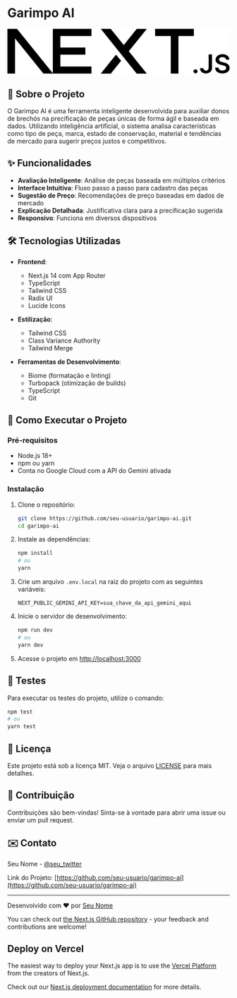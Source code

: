 # Garimpo AI

![Banner do Projeto](public/next.svg)

## 🚀 Sobre o Projeto

O Garimpo AI é uma ferramenta inteligente desenvolvida para auxiliar donos de brechós na precificação de peças únicas de forma ágil e baseada em dados. Utilizando inteligência artificial, o sistema analisa características como tipo de peça, marca, estado de conservação, material e tendências de mercado para sugerir preços justos e competitivos.

## ✨ Funcionalidades

- **Avaliação Inteligente**: Análise de peças baseada em múltiplos critérios
- **Interface Intuitiva**: Fluxo passo a passo para cadastro das peças
- **Sugestão de Preço**: Recomendações de preço baseadas em dados de mercado
- **Explicação Detalhada**: Justificativa clara para a precificação sugerida
- **Responsivo**: Funciona em diversos dispositivos

## 🛠️ Tecnologias Utilizadas

- **Frontend**:
  - Next.js 14 com App Router
  - TypeScript
  - Tailwind CSS
  - Radix UI
  - Lucide Icons

- **Estilização**:
  - Tailwind CSS
  - Class Variance Authority
  - Tailwind Merge

- **Ferramentas de Desenvolvimento**:
  - Biome (formatação e linting)
  - Turbopack (otimização de builds)
  - TypeScript
  - Git

## 🚀 Como Executar o Projeto

### Pré-requisitos

- Node.js 18+
- npm ou yarn
- Conta no Google Cloud com a API do Gemini ativada

### Instalação

1. Clone o repositório:
   ```bash
   git clone https://github.com/seu-usuario/garimpo-ai.git
   cd garimpo-ai
   ```

2. Instale as dependências:
   ```bash
   npm install
   # ou
   yarn
   ```

3. Crie um arquivo `.env.local` na raiz do projeto com as seguintes variáveis:
   ```
   NEXT_PUBLIC_GEMINI_API_KEY=sua_chave_da_api_gemini_aqui
   ```

4. Inicie o servidor de desenvolvimento:
   ```bash
   npm run dev
   # ou
   yarn dev
   ```

5. Acesse o projeto em [http://localhost:3000](http://localhost:3000)

## 🧪 Testes

Para executar os testes do projeto, utilize o comando:

```bash
npm test
# ou
yarn test
```

## 📝 Licença

Este projeto está sob a licença MIT. Veja o arquivo [LICENSE](LICENSE) para mais detalhes.

## 🤝 Contribuição

Contribuições são bem-vindas! Sinta-se à vontade para abrir uma issue ou enviar um pull request.

## ✉️ Contato

Seu Nome - [@seu_twitter](https://twitter.com/seu_twitter)

Link do Projeto: [https://github.com/seu-usuario/garimpo-ai](https://github.com/seu-usuario/garimpo-ai)

---

Desenvolvido com ❤️ por [Seu Nome](https://github.com/seu-usuario)

You can check out [the Next.js GitHub repository](https://github.com/vercel/next.js) - your feedback and contributions are welcome!

## Deploy on Vercel

The easiest way to deploy your Next.js app is to use the [Vercel Platform](https://vercel.com/new?utm_medium=default-template&filter=next.js&utm_source=create-next-app&utm_campaign=create-next-app-readme) from the creators of Next.js.

Check out our [Next.js deployment documentation](https://nextjs.org/docs/app/building-your-application/deploying) for more details.
